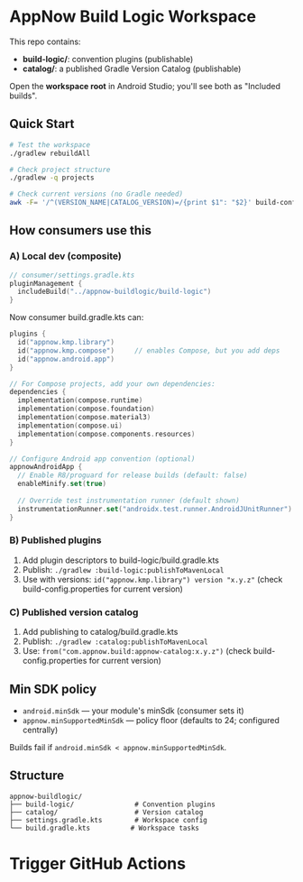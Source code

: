 # AppNow Build Logic Workspace

This repo contains:
- **build-logic/**: convention plugins (publishable)
- **catalog/**: a published Gradle Version Catalog (publishable)

Open the **workspace root** in Android Studio; you'll see both as "Included builds".

## Quick Start

```bash
# Test the workspace
./gradlew rebuildAll

# Check project structure  
./gradlew -q projects

# Check current versions (no Gradle needed)
awk -F= '/^(VERSION_NAME|CATALOG_VERSION)=/{print $1": "$2}' build-config.properties
```

## How consumers use this

### A) Local dev (composite)
```kotlin
// consumer/settings.gradle.kts
pluginManagement {
  includeBuild("../appnow-buildlogic/build-logic")
}
```

Now consumer build.gradle.kts can:
```kotlin
plugins {
  id("appnow.kmp.library")
  id("appnow.kmp.compose")     // enables Compose, but you add deps
  id("appnow.android.app")
}

// For Compose projects, add your own dependencies:
dependencies {
  implementation(compose.runtime)
  implementation(compose.foundation)
  implementation(compose.material3)
  implementation(compose.ui)
  implementation(compose.components.resources)
}

// Configure Android app convention (optional)
appnowAndroidApp {
  // Enable R8/proguard for release builds (default: false)
  enableMinify.set(true)
  
  // Override test instrumentation runner (default shown)
  instrumentationRunner.set("androidx.test.runner.AndroidJUnitRunner")
}
```

### B) Published plugins
1. Add plugin descriptors to build-logic/build.gradle.kts
2. Publish: `./gradlew :build-logic:publishToMavenLocal`
3. Use with versions: `id("appnow.kmp.library") version "x.y.z"` (check build-config.properties for current version)

### C) Published version catalog
1. Add publishing to catalog/build.gradle.kts 
2. Publish: `./gradlew :catalog:publishToMavenLocal`
3. Use: `from("com.appnow.build:appnow-catalog:x.y.z")` (check build-config.properties for current version)

## Min SDK policy
- `android.minSdk` — your module's minSdk (consumer sets it)
- `appnow.minSupportedMinSdk` — policy floor (defaults to 24; configured centrally)

Builds fail if `android.minSdk < appnow.minSupportedMinSdk`.

## Structure
```
appnow-buildlogic/
├── build-logic/               # Convention plugins
├── catalog/                   # Version catalog
├── settings.gradle.kts        # Workspace config
└── build.gradle.kts          # Workspace tasks
```
# Trigger GitHub Actions
